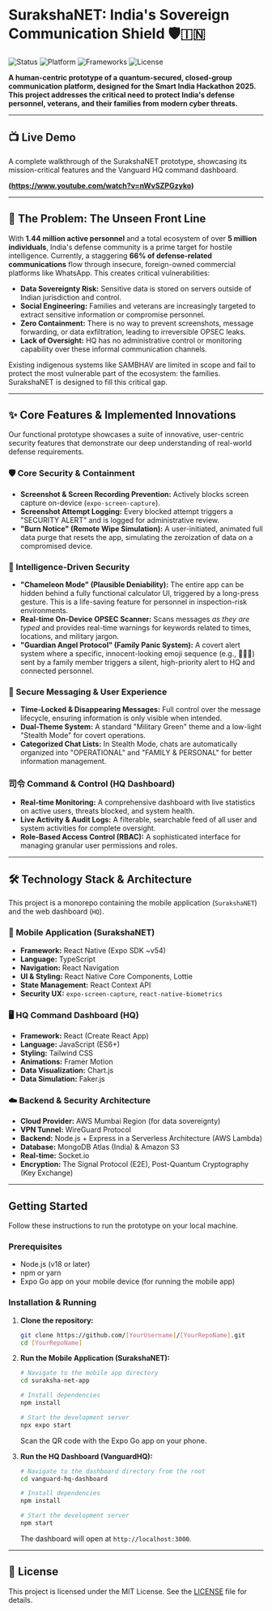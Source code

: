 # SurakshaNET: India's Sovereign Communication Shield 🛡️🇮🇳

![Status](https://img.shields.io/badge/status-Functional%20UX%20Prototype-green)
![Platform](https://img.shields.io/badge/platform-Android%20%7C%20iOS%20%7C%20Web-blue)
![Frameworks](https://img.shields.io/badge/frameworks-React%20Native%20%7C%20React-blueviolet)
![License](https://img.shields.io/badge/license-MIT-lightgrey)

**A human-centric prototype of a quantum-secured, closed-group communication platform, designed for the Smart India Hackathon 2025. This project addresses the critical need to protect India's defense personnel, veterans, and their families from modern cyber threats.**

---

## 📺 Live Demo

A complete walkthrough of the SurakshaNET prototype, showcasing its mission-critical features and the Vanguard HQ command dashboard.

**(https://www.youtube.com/watch?v=nWvSZPGzyko)**

---

## 🎯 The Problem: The Unseen Front Line

With **1.44 million active personnel** and a total ecosystem of over **5 million individuals**, India's defense community is a prime target for hostile intelligence. Currently, a staggering **66% of defense-related communications** flow through insecure, foreign-owned commercial platforms like WhatsApp. This creates critical vulnerabilities:

-   **Data Sovereignty Risk:** Sensitive data is stored on servers outside of Indian jurisdiction and control.
-   **Social Engineering:** Families and veterans are increasingly targeted to extract sensitive information or compromise personnel.
-   **Zero Containment:** There is no way to prevent screenshots, message forwarding, or data exfiltration, leading to irreversible OPSEC leaks.
-   **Lack of Oversight:** HQ has no administrative control or monitoring capability over these informal communication channels.

Existing indigenous systems like SAMBHAV are limited in scope and fail to protect the most vulnerable part of the ecosystem: the families. SurakshaNET is designed to fill this critical gap.

---

## ✨ Core Features & Implemented Innovations

Our functional prototype showcases a suite of innovative, user-centric security features that demonstrate our deep understanding of real-world defense requirements.

### 🛡️ Core Security & Containment
-   **Screenshot & Screen Recording Prevention:** Actively blocks screen capture on-device (`expo-screen-capture`).
-   **Screenshot Attempt Logging:** Every blocked attempt triggers a "SECURITY ALERT" and is logged for administrative review.
-   **"Burn Notice" (Remote Wipe Simulation):** A user-initiated, animated full data purge that resets the app, simulating the zeroization of data on a compromised device.

### 🧠 Intelligence-Driven Security
-   **"Chameleon Mode" (Plausible Deniability):** The entire app can be hidden behind a fully functional calculator UI, triggered by a long-press gesture. This is a life-saving feature for personnel in inspection-risk environments.
-   **Real-time On-Device OPSEC Scanner:** Scans messages *as they are typed* and provides real-time warnings for keywords related to times, locations, and military jargon.
-   **"Guardian Angel Protocol" (Family Panic System):** A covert alert system where a specific, innocent-looking emoji sequence (e.g., 🌻🌻🌻) sent by a family member triggers a silent, high-priority alert to HQ and connected personnel.

### 💬 Secure Messaging & User Experience
-   **Time-Locked & Disappearing Messages:** Full control over the message lifecycle, ensuring information is only visible when intended.
-   **Dual-Theme System:** A standard "Military Green" theme and a low-light "Stealth Mode" for covert operations.
-   **Categorized Chat Lists:** In Stealth Mode, chats are automatically organized into "OPERATIONAL" and "FAMILY & PERSONAL" for better information management.

### 司令 Command & Control (HQ Dashboard)
-   **Real-time Monitoring:** A comprehensive dashboard with live statistics on active users, threats blocked, and system health.
-   **Live Activity & Audit Logs:** A filterable, searchable feed of all user and system activities for complete oversight.
-   **Role-Based Access Control (RBAC):** A sophisticated interface for managing granular user permissions and roles.

---


## 🛠️ Technology Stack & Architecture

This project is a monorepo containing the mobile application (`SurakshaNET`) and the web dashboard (`HQ`).

### 📱 Mobile Application (SurakshaNET)
-   **Framework:** React Native (Expo SDK ~v54)
-   **Language:** TypeScript
-   **Navigation:** React Navigation
-   **UI & Styling:** React Native Core Components, Lottie
-   **State Management:** React Context API
-   **Security UX:** `expo-screen-capture`, `react-native-biometrics`

### 🖥️ HQ Command Dashboard (HQ)
-   **Framework:** React (Create React App)
-   **Language:** JavaScript (ES6+)
-   **Styling:** Tailwind CSS
-   **Animations:** Framer Motion
-   **Data Visualization:** Chart.js
-   **Data Simulation:** Faker.js

### ☁️ Backend & Security Architecture
-   **Cloud Provider:** AWS Mumbai Region (for data sovereignty)
-   **VPN Tunnel:** WireGuard Protocol
-   **Backend:** Node.js + Express in a Serverless Architecture (AWS Lambda)
-   **Database:** MongoDB Atlas (India) & Amazon S3
-   **Real-time:** Socket.io
-   **Encryption:** The Signal Protocol (E2E), Post-Quantum Cryptography (Key Exchange)

---

##  Getting Started

Follow these instructions to run the prototype on your local machine.

### Prerequisites
-   Node.js (v18 or later)
-   npm or yarn
-   Expo Go app on your mobile device (for running the mobile app)

### Installation & Running

1.  **Clone the repository:**
    ```bash
    git clone https://github.com/[YourUsername]/[YourRepoName].git
    cd [YourRepoName]
    ```

2.  **Run the Mobile Application (SurakshaNET):**
    ```bash
    # Navigate to the mobile app directory
    cd suraksha-net-app 

    # Install dependencies
    npm install

    # Start the development server
    npx expo start
    ```
    Scan the QR code with the Expo Go app on your phone.

3.  **Run the HQ Dashboard (VanguardHQ):**
    ```bash
    # Navigate to the dashboard directory from the root
    cd vanguard-hq-dashboard

    # Install dependencies
    npm install

    # Start the development server
    npm start
    ```
    The dashboard will open at `http://localhost:3000`.

---


## 📄 License

This project is licensed under the MIT License. See the [LICENSE](LICENSE) file for details.
